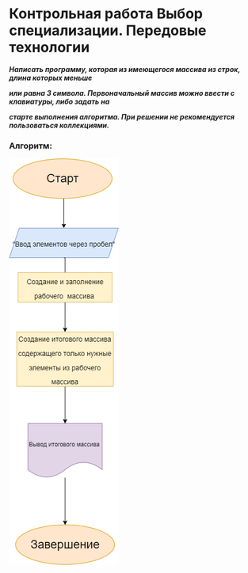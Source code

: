 # Контрольная работа Выбор специализации. Передовые технологии



 ***Написать программу, которая из имеющегося массива из строк, длина которых меньше***

***или равна 3 символа. Первоначальный массив можно ввести с клавиатуры, либо задать на***

***старте выполнения алгоритма. При решении не рекомендуется пользоваться коллекциями.***

### Алгоритм:

![Алгоритм](images\Алгоритм.png)